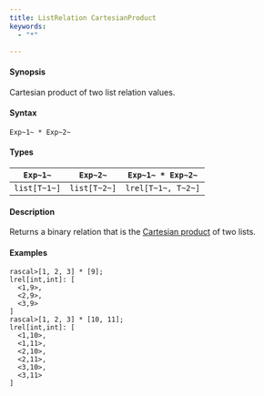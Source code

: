 ```yaml
---
title: ListRelation CartesianProduct
keywords:
  - "*"

---
```


#### Synopsis

Cartesian product of two list relation values.

#### Syntax

`Exp~1~ * Exp~2~`

#### Types


|`Exp~1~`      | `Exp~2~`     | `Exp~1~ * Exp~2~`   |
| --- | --- | --- |
| `list[T~1~]` | `list[T~2~]` | `lrel[T~1~, T~2~]`  |


#### Description

Returns a binary relation that is the [Cartesian product](http://en.wikipedia.org/wiki/Cartesian_product) of two lists.

#### Examples


```rascal-shell 
rascal>[1, 2, 3] * [9];
lrel[int,int]: [
  <1,9>,
  <2,9>,
  <3,9>
]
rascal>[1, 2, 3] * [10, 11];
lrel[int,int]: [
  <1,10>,
  <1,11>,
  <2,10>,
  <2,11>,
  <3,10>,
  <3,11>
]
```


